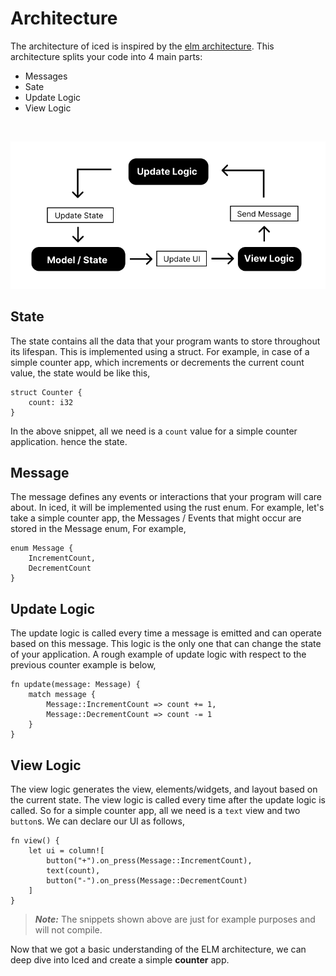 # Architecture
The architecture of iced is inspired by the [elm architecture](https://guide.elm-lang.org/architecture/).
This architecture splits your code into 4 main parts:

- Messages
- Sate
- Update Logic
- View Logic

&nbsp;

<div align="center">
    <img src="elm-schematic.svg">
</div>

## State
The state contains all the data that your program wants to store throughout its lifespan. This is implemented using a struct. For example, in case of a simple counter app, which increments or decrements the current count value, the state would be like this,

```rust,ignore
struct Counter {
    count: i32
}
```
In the above snippet, all we need is a `count` value for a simple counter application. hence the state.

## Message
The message defines any events or interactions that your program will care about. 
In iced, it will be implemented using the rust enum. For example, let's take a simple counter app, the Messages / Events that might occur are stored in the Message enum, For example, 

```rust,ignore
enum Message {
    IncrementCount,
    DecrementCount
}
```

## Update Logic
The update logic is called every time a message is emitted and can operate based on this message. This logic is the only one that can change the state of your application. A rough example of update logic with respect to the previous counter example is below,

```rust,ignore
fn update(message: Message) {
    match message {
        Message::IncrementCount => count += 1,
        Message::DecrementCount => count -= 1
    }
}
```

## View Logic
The view logic generates the view, elements/widgets, and layout based on the current state. The view logic is called every time after the update logic is called. So for a simple counter app, all we need is a `text` view and two `button`s. We can declare our UI as follows,

```rust,ignore
fn view() {
    let ui = column![
        button("+").on_press(Message::IncrementCount),
        text(count),
        button("-").on_press(Message::DecrementCount)
    ]
}
```

> **_Note:_** The snippets shown above are just for example purposes and will not compile.

Now that we got a basic understanding of the ELM architecture, we can deep dive into Iced and create a simple **counter** app.